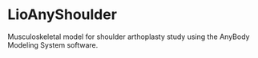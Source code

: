 # LioAnyShoulder
Musculoskeletal model for shoulder arthoplasty study using the AnyBody Modeling System software.

